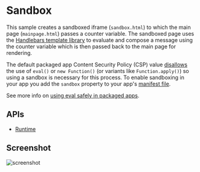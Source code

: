 # Sandbox

This sample creates a sandboxed iframe (`sandbox.html`) to which the main page (`mainpage.html`)
passes a counter variable. The sandboxed page uses the
[Handlebars template library](http://handlebarsjs.com/) to evaluate and compose a message
using the counter variable which is then passed back to the main page for rendering.

The default packaged app Content Security Policy (CSP) value
[disallows](http://developer.chrome.com/trunk/apps/app_csp.html) the use of
`eval()` or `new Function()` (or variants like `Function.apply()`) so using a
sandbox is necessary for this process. To enable sandboxing in your app you
add the `sandbox` property to your app's [manifest file](http://developer.chrome.com/trunk/apps/manifest.html#sandbox).

See more info on [using eval safely in packaged apps](http://developer.chrome.com/trunk/apps/sandboxingEval.html).

## APIs

* [Runtime](http://developer.chrome.com/trunk/apps/app.runtime.html)
     
## Screenshot
![screenshot](https://raw.github.com/GoogleChrome/chrome-app-samples/master/sandbox/assets/screenshot_1280_800.png)

